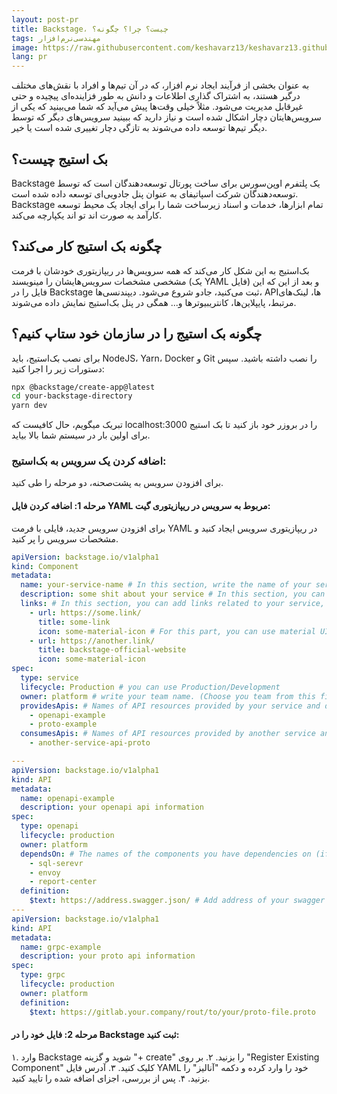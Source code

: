 ```yaml
---
layout: post-pr
title: Backstage، چیست؟ چرا؟ چگونه؟
tags: مهندسی‌نرم‌افزار
image: https://raw.githubusercontent.com/keshavarz13/keshavarz13.github.io/main/images/backstage.jpg
lang: pr
---
```

به عنوان بخشی از فرآیند ایجاد نرم افزار، که در آن تیم‌ها و افراد با نقش‌های مختلف درگیر هستند، به اشتراک گذاری اطلاعات و دانش به طور فزاینده‌ای پیچیده و حتی غیرقابل مدیریت می‌شود. مثلاً خیلی وقت‌ها پیش می‌آید که شما می‌بینید که یکی از سرویس‌هایتان دچار اشکال شده است و نیاز دارید که ببینید سرویس‌های دیگر که توسط دیگر تیم‌ها توسعه داده‌ می‌شوند به تازگی دچار تغییری شده است یا خیر. 

## بک استیج چیست؟
Backstage یک پلتفرم اوپن‌سورس برای ساخت پورتال توسعه‌دهندگان است که توسط توسعه‌دهندگان شرکت اسپاتیفای به عنوان پنل جادویی‌ای توسعه داده شده است. Backstage تمام ابزارها، خدمات و اسناد زیرساخت شما را برای ایجاد یک محیط توسعه کارآمد به صورت اند تو اند یکپارچه می‌کند.

## چگونه بک استیج کار می‌کند؟
بک‌استیج به این شکل کار می‌کند که همه سرویس‌ها در ریپازیتوری خودشان با فرمت مشخصی مشخصات سرویس‌هایشان را مینویسند (یک YAML فایل) و بعد از این که این فایل را در Backstage ثبت می‌کنید، جادو شروع می‌شود. دیپندنسی‌ها، APIها، لینک‌های مرتبط، پایپلاین‌ها، کانتریبیوتر‌ها و... همگی در پنل بک‌استیج نمایش داده می‌شوند.

## چگونه بک استیج را در سازمان خود ستاپ کنیم؟
برای نصب بک‌استیج، باید NodeJS، Yarn، Docker و Git را نصب داشته باشید. سپس دستورات زیر را اجرا کنید:

```sh
npx @backstage/create-app@latest
cd your-backstage-directory
yarn dev
```
تبریک میگویم، حال کافیست که localhost:3000 را در بروزر خود باز کنید تا بک استیج برای اولین بار در سیستم شما بالا بیاید.‌

### اضافه کردن یک سرویس به بک‌استیج:
برای افزودن سرویس به پشت‌صحنه، دو مرحله را طی کنید.

#### مرحله 1: اضافه کردن فایل YAML مربوط به سرویس در ریپازیتوری گیت:
برای افزودن سرویس جدید، فایلی با فرمت YAML در ریپازیتوری سرویس ایجاد کنید و مشخصات سرویس را پر کنید.

```yaml
apiVersion: backstage.io/v1alpha1
kind: Component
metadata:
  name: your-service-name # In this section, write the name of your service, for example, report-center and...
  description: some shit about your service # In this section, you can explain a little about what this service is for.
  links: # In this section, you can add links related to your service, such as Grafana, Hangfire, Confluence, etc.
    - url: https://some.link/ 
      title: some-link 
      icon: some-material-icon # For this part, you can use material UI icons, for example, dashboard, etc. To be able to use the right icon, you can use this link: https://fonts.google.com/icons
    - url: https://another.link/
      title: backstage-official-website
      icon: some-material-icon
spec:
  type: service 
  lifecycle: Production # you can use Production/Development
  owner: platform # write your team name. (Choose you team from this file: )
  providesApis: # Names of API resources provided by your service and defined below (you can have any number of APIs)
    - openapi-example 
    - proto-example
  consumesApis: # Names of API resources provided by another service and defined in the entities.yaml of that service(you can have any number of APIs)
    - another-service-api-proto 

--- 
apiVersion: backstage.io/v1alpha1
kind: API
metadata:
  name: openapi-example 
  description: your openapi api information
spec:
  type: openapi
  lifecycle: production
  owner: platform
  dependsOn: # The names of the components you have dependencies on (if that component exists in the backstage, the name you enter must be the same as its name in the backstage)
    - sql-serevr
    - envoy
    - report-center
  definition:
    $text: https://address.swagger.json/ # Add address of your swagger json for example https://foo.bar/swagger/v1/swagger.json
--- 
apiVersion: backstage.io/v1alpha1
kind: API
metadata:
  name: grpc-example
  description: your proto api information
spec:
  type: grpc
  lifecycle: production
  owner: platform
  definition:
    $text: https://gitlab.your.company/rout/to/your/proto-file.proto
```

#### مرحله 2: فایل خود را در Backstage ثبت کنید:
۱. وارد Backstage شوید و گزینه "+ create" را بزنید.
۲. بر روی "Register Existing Component" کلیک کنید.
۳. آدرس فایل YAML خود را وارد کرده و دکمه "آنالیز" را بزنید.
۴. پس از بررسی، اجزای اضافه شده را تایید کنید.


